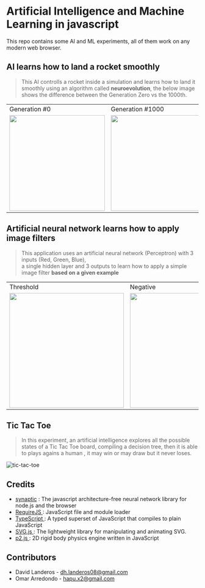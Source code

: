 # Artificial Intelligence and Machine Learning in javascript
This repo contains some AI and ML experiments, all of them work on any modern web browser.

## AI learns how to land a rocket smoothly
> This AI controlls a rocket inside a simulation and learns how to land it smoothly using an algorithm called __neuroevolution__, the below image shows the difference between the Generation Zero vs the 1000th.

<center>
<table>
  <tr>
    <td>
      Generation #0
    </td>
    <td>
      Generation #1000
    </td>
  </tr>
  <tr>
    <td>
      <img width='250px' src='https://user-images.githubusercontent.com/5791055/68810475-14c07280-0623-11ea-8dca-b523be426bba.gif'/>
    </td>
    <td>
      <img width='250px' src='https://user-images.githubusercontent.com/5791055/68810479-1722cc80-0623-11ea-9972-e111ea4dfabb.gif'/>
    </td>
  </tr> 
</table>
</center>

## Artificial neural network learns how to apply image filters
> This application uses an artificial neural network (Perceptron) with 3 inputs (Red, Green, Blue),  
a single hidden layer and 3 outputs to learn how to apply a simple image filter __based on a given example__

<table>
  <tr>
    <td>
      Threshold
    </td>
    <td>   
      Negative
    </td>   
  </tr>
  <tr>
    <td>
      <img height='300px' src= 'https://user-images.githubusercontent.com/5791055/59375438-f9afa680-8d02-11e9-9f7a-55dae2ad338a.gif'/>
    </td>
    <td>   
      <img height='300px' src= 'https://user-images.githubusercontent.com/5791055/59378141-7f822080-8d08-11e9-8526-b936399fc380.gif'/>
    </td>   
  </tr>
</table>

## Tic Tac Toe
> In this experiment, an artificial intelligence explores all the possible states of a Tic Tac Toe board, compiling a decision tree, then it is able to plays agains a human , it may win or may draw but it never loses.
  
![tic-tac-toe](https://user-images.githubusercontent.com/5791055/60117585-27e3ac00-972f-11e9-9e39-d8c889ba8b07.gif)

## Credits
- <a href='https://github.com/cazala/synaptic'>synaptic</a> : The javascript architecture-free neural network library for node.js and the browser
- <a href='https://requirejs.org/'> RequireJS </a> : JavaScript file and module loader
- <a href='https://www.typescriptlang.org/'> TypeScript </a> : A typed superset of JavaScript that compiles to plain JavaScript
- <a href='https://svgjs.com/docs/2.7/'> SVG.js </a> : The lightweight library for manipulating and animating SVG.
- <a href='https://github.com/schteppe/p2.js/'> p2.js </a> : 2D rigid body physics engine written in JavaScript

## Contributors
- David Landeros - dh.landeros08@gmail.com
- Omar Arredondo - hapu.x2@gmail.com
